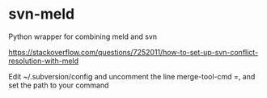 # svn-meld
Python wrapper for combining meld and svn

https://stackoverflow.com/questions/7252011/how-to-set-up-svn-conflict-resolution-with-meld

Edit ~/.subversion/config and uncomment the line merge-tool-cmd =, and set the path to your command
